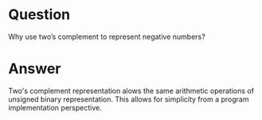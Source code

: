 # Question
Why use two’s complement to represent negative numbers?

# Answer
Two's complement representation alows the same arithmetic operations of unsigned binary representation. This allows for simplicity from a program implementation perspective. 
